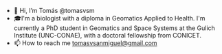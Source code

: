 - 👋 Hi, I’m Tomás @tomasvsm
- :mortar_board:I'm a biologist with a diploma in Geomatics Applied to Health. I'm currently a PhD student in Geomatics and Space Systems at the Gulich Institute (UNC-CONAE), with a doctoral fellowship from CONICET.
- 📫 How to reach me tomasvsanmiguel@gmail.com

<!---
tomasvsm/tomasvsm is a ✨ special ✨ repository because its `README.md` (this file) appears on your GitHub profile.
You can click the Preview link to take a look at your changes.
--->
